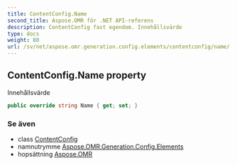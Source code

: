 ```yaml
---
title: ContentConfig.Name
second_title: Aspose.OMR för .NET API-referens
description: ContentConfig fast egendom. Innehållsvärde
type: docs
weight: 80
url: /sv/net/aspose.omr.generation.config.elements/contentconfig/name/
---
```

## ContentConfig.Name property

Innehållsvärde

```csharp
public override string Name { get; set; }
```

### Se även

* class [ContentConfig](../)
* namnutrymme [Aspose.OMR.Generation.Config.Elements](../../contentconfig/)
* hopsättning [Aspose.OMR](../../../)


